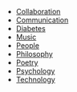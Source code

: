<ul>
  <li><a href="/collaboration/">Collaboration</a>
  <li><a href="/communication/">Communication</a>
  <li><a href="/diabetes/">Diabetes</a>
  <li><a href="/music/">Music</a>
  <li><a href="/people/">People</a>
  <li><a href="/philosophy/">Philosophy</a>
  <li><a href="/poetry/">Poetry</a>
  <li><a href="/psychology/">Psychology</a>
  <li><a href="/technology/">Technology</a>
</ul>